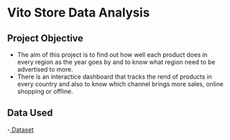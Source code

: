 # Vito Store Data Analysis

## Project Objective
- The aim of this project is to find out how well each product does in every region as the year goes by and to know what region need to be advertised to more. 
- There is an interactice dashboard that tracks the rend of products in every country and also to know which channel brings more sales, online shopping or offline.
  
## Data Used
-<a href="https://github.com/Tumigirl/Data-Analysis-Project/blob/main/100%20Sales%20Records(AutoRecovered).xlsx"> Dataset <a>

